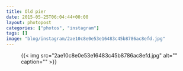 ```yaml
---
title: Old pier
date: 2015-05-25T06:04:44+00:00
layout: photopost
categories: ["photos", "instagram"]
tags: []
image: "blog/instagram/2ae10c8e0e53e16483c45b8786ac8efd.jpg"
---
```


<figure class="photo photo--square">
  {{< img src="2ae10c8e0e53e16483c45b8786ac8efd.jpg" alt="" caption="" >}}

</figure>


